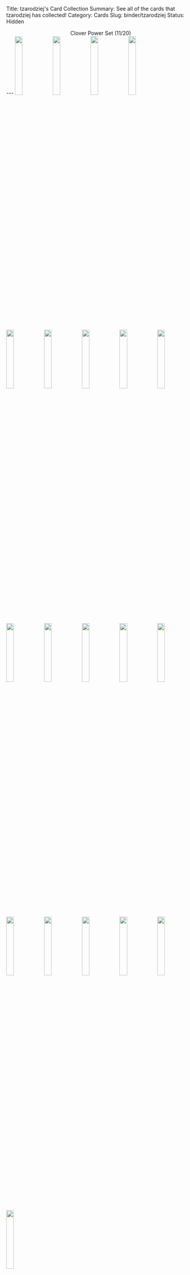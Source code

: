 Title: tzarodziej's Card Collection
Summary: See all of the cards that tzarodziej has collected!
Category: Cards
Slug: binder/tzarodziej
Status: Hidden

<center>Clover Power Set (11/20)</center>
---
<span title='2 Cards'><a href='/card/21237ee9b3ca1/'><img src='/images/cards/21237ee9b3ca1-small.png' width='20%'></a></span><span title='1 Card'><a href='/card/7cc1d724b2621/'><img src='/images/cards/7cc1d724b2621-small.png' width='20%'></a></span><img src='/images/cards/back-small.png' width='20%'><span title='2 Cards'><a href='/card/fc19809dc9183/'><img src='/images/cards/fc19809dc9183-small.png' width='20%'></a></span><img src='/images/cards/back-small.png' width='20%'><img src='/images/cards/back-small.png' width='20%'><span title='2 Cards'><a href='/card/c4ce84b15fed7/'><img src='/images/cards/c4ce84b15fed7-small.png' width='20%'></a></span><img src='/images/cards/back-small.png' width='20%'><span title='1 Card'><a href='/card/96487ec96fb09/'><img src='/images/cards/96487ec96fb09-small.png' width='20%'></a></span><img src='/images/cards/back-small.png' width='20%'><img src='/images/cards/back-small.png' width='20%'><span title='2 Cards'><a href='/card/d7064d6712ea12/'><img src='/images/cards/d7064d6712ea12-small.png' width='20%'></a></span><img src='/images/cards/back-small.png' width='20%'><span title='3 Cards'><a href='/card/e5208a7c3e7e14/'><img src='/images/cards/e5208a7c3e7e14-small.png' width='20%'></a></span><span title='2 Cards'><a href='/card/8afda7024ce515/'><img src='/images/cards/8afda7024ce515-small.png' width='20%'></a></span><span title='2 Cards'><a href='/card/47e418648ab716/'><img src='/images/cards/47e418648ab716-small.png' width='20%'></a></span><img src='/images/cards/back-small.png' width='20%'><span title='1 Card'><a href='/card/19d6ffca4e1818/'><img src='/images/cards/19d6ffca4e1818-small.png' width='20%'></a></span><span title='2 Cards'><a href='/card/b85133aeee1f19/'><img src='/images/cards/b85133aeee1f19-small.png' width='20%'></a></span><img src='/images/cards/back-small.png' width='20%'><center>Radish Riot Set (3/20)</center>
---
<span title='1 Card'><a href='/card/83c4720aa822/'><img src='/images/cards/83c4720aa822-small.png' width='20%'></a></span><img src='/images/cards/back-small.png' width='20%'><img src='/images/cards/back-small.png' width='20%'><img src='/images/cards/back-small.png' width='20%'><span title='1 Card'><a href='/card/3f2139cc3926/'><img src='/images/cards/3f2139cc3926-small.png' width='20%'></a></span><img src='/images/cards/back-small.png' width='20%'><img src='/images/cards/back-small.png' width='20%'><img src='/images/cards/back-small.png' width='20%'><img src='/images/cards/back-small.png' width='20%'><img src='/images/cards/back-small.png' width='20%'><img src='/images/cards/back-small.png' width='20%'><img src='/images/cards/back-small.png' width='20%'><img src='/images/cards/back-small.png' width='20%'><img src='/images/cards/back-small.png' width='20%'><span title='1 Card'><a href='/card/8768b8000536/'><img src='/images/cards/8768b8000536-small.png' width='20%'></a></span><img src='/images/cards/back-small.png' width='20%'><img src='/images/cards/back-small.png' width='20%'><img src='/images/cards/back-small.png' width='20%'><img src='/images/cards/back-small.png' width='20%'><img src='/images/cards/back-small.png' width='20%'>
---
<center><h2>Event Cards (1)</h2></center>
---
<center><a href='/card/364608a3e2f1/'><img src='/images/cards/364608a3e2f1-small.png' width='20%'></a></center>